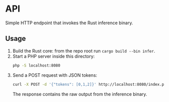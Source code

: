 # API

Simple HTTP endpoint that invokes the Rust inference binary.

## Usage

1. Build the Rust core: from the repo root run `cargo build --bin infer`.
2. Start a PHP server inside this directory:
   ```bash
   php -S localhost:8080
   ```
3. Send a POST request with JSON tokens:
   ```bash
   curl -X POST -d '{"tokens": [0,1,2]}' http://localhost:8080/index.php
   ```
   The response contains the raw output from the inference binary.
